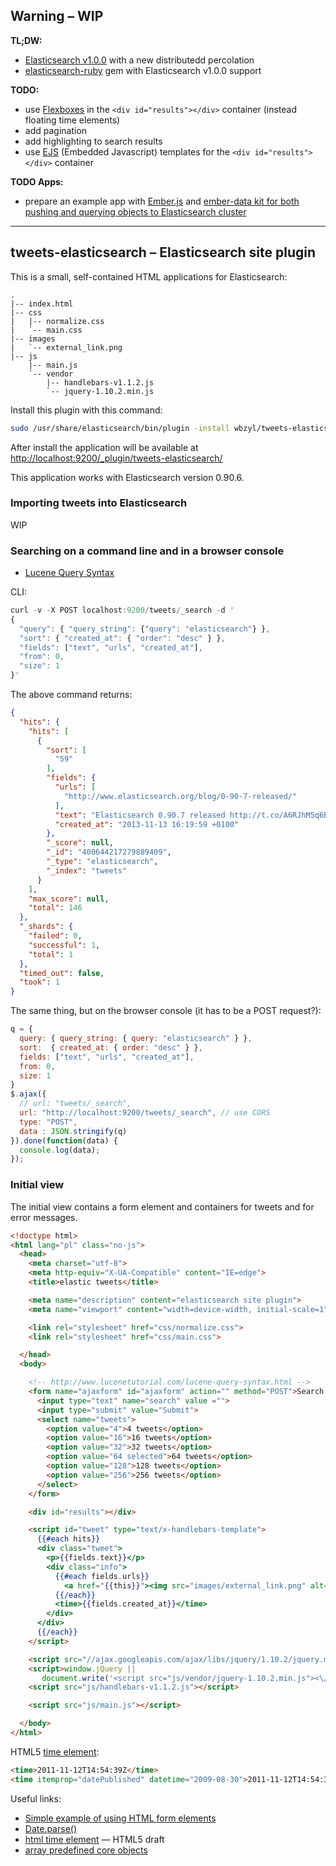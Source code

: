 ## Warning – WIP


**TL;DW:**

* [Elasticsearch v1.0.0](http://www.elasticsearch.org/blog/1-0-0-beta1-released/) with a new distributedd percolation
* [elasticsearch-ruby](https://github.com/elasticsearch/elasticsearch-ruby) gem with Elasticsearch v1.0.0 support


**TODO:**

* use [Flexboxes](http://wbzyl.inf.ug.edu.pl/hcj/css-flexbox)
  in the `<div id="results"></div>` container
  (instead floating time elements)
* add pagination
* add highlighting to search results
* use [EJS](http://embeddedjs.com/) (Embedded Javascript)
  templates for the `<div id="results"></div>` container


**TODO Apps:**

* prepare an example app with [Ember.js](http://discuss.emberjs.com/)
  and [ember-data kit for both pushing and querying objects to Elasticsearch cluster](https://github.com/roundscope/ember-data-elasticsearch-kit)

----

## tweets-elasticsearch – Elasticsearch site plugin

This is a small, self-contained HTML applications for Elasticsearch:

```
.
|-- index.html
|-- css
|   |-- normalize.css
|   `-- main.css
|-- images
|   `-- external_link.png
|-- js
    |-- main.js
    `-- vendor
        |-- handlebars-v1.1.2.js
        `-- jquery-1.10.2.min.js
```

Install this plugin with this command:

```sh
sudo /usr/share/elasticsearch/bin/plugin -install wbzyl/tweets-elasticsearch
```

After install the application will be available at
[http://localhost:9200/_plugin/tweets-elasticsearch/](http://localhost:9200/_plugin/tweets-elasticsearch/)

This application works with Elasticsearch version 0.90.6.


### Importing tweets into Elasticsearch

WIP


### Searching on a command line and in a browser console

* [Lucene Query Syntax](http://www.lucenetutorial.com/lucene-query-syntax.html)

CLI:

```js
curl -v -X POST localhost:9200/tweets/_search -d '
{
  "query": { "query_string": {"query": "elasticsearch"} },
  "sort": { "created_at": { "order": "desc" } },
  "fields": ["text", "urls", "created_at"],
  "from": 0,
  "size": 1
}'
```
The above command returns:

```json
{
  "hits": {
    "hits": [
      {
        "sort": [
          "59"
        ],
        "fields": {
          "urls": [
            "http://www.elasticsearch.org/blog/0-90-7-released/"
          ],
          "text": "Elasticsearch 0.90.7 released http://t.co/A6RJhM5q6B",
          "created_at": "2013-11-13 16:19:59 +0100"
        },
        "_score": null,
        "_id": "400644217279889409",
        "_type": "elasticsearch",
        "_index": "tweets"
      }
    ],
    "max_score": null,
    "total": 146
  },
  "_shards": {
    "failed": 0,
    "successful": 1,
    "total": 1
  },
  "timed_out": false,
  "took": 1
}
```

The same thing, but on the browser console
(it has to be a POST request?):

```js
q = {
  query: { query_string: { query: "elasticsearch" } },
  sort:  { created_at: { order: "desc" } },
  fields: ["text", "urls", "created_at"],
  from: 0,
  size: 1
}
$.ajax({
  // url: "tweets/_search",
  url: "http://localhost:9200/tweets/_search", // use CORS
  type: "POST",
  data : JSON.stringify(q)
}).done(function(data) {
  console.log(data);
});
```

### Initial view

The initial view contains a form element and containers
for tweets and for error messages.

```html
<!doctype html>
<html lang="pl" class="no-js">
  <head>
    <meta charset="utf-8">
    <meta http-equiv="X-UA-Compatible" content="IE=edge">
    <title>elastic tweets</title>

    <meta name="description" content="elasticsearch site plugin">
    <meta name="viewport" content="width=device-width, initial-scale=1">

    <link rel="stylesheet" href="css/normalize.css">
    <link rel="stylesheet" href="css/main.css">

  </head>
  <body>

    <!-- http://www.lucenetutorial.com/lucene-query-syntax.html -->
    <form name="ajaxform" id="ajaxform" action="" method="POST">Search Tweets:
      <input type="text" name="search" value ="">
      <input type="submit" value="Submit">
      <select name="tweets">
        <option value="4">4 tweets</option>
        <option value="16">16 tweets</option>
        <option value="32">32 tweets</option>
        <option value="64 selected">64 tweets</option>
        <option value="128">128 tweets</option>
        <option value="256">256 tweets</option>
      </select>
    </form>

    <div id="results"></div>

    <script id="tweet" type="text/x-handlebars-template">
      {{#each hits}}
      <div class="tweet">
        <p>{{fields.text}}</p>
        <div class="info">
          {{#each fields.urls}}
            <a href="{{this}}"><img src="images/external_link.png" alt="[external link]"></a>
          {{/each}}
          <time>{{fields.created_at}}</time>
        </div>
      </div>
      {{/each}}
    </script>

    <script src="//ajax.googleapis.com/ajax/libs/jquery/1.10.2/jquery.min.js"></script>
    <script>window.jQuery ||
       document.write('<script src="js/vendor/jquery-1.10.2.min.js"><\/script>')</script>
    <script src="js/handlebars-v1.1.2.js"></script>

    <script src="js/main.js"></script>

  </body>
</html>
```

HTML5 [time element](http://www.brucelawson.co.uk/2012/best-of-time/):

```html
<time>2011-11-12T14:54:39Z</time>
<time itemprop="datePublished" datetime="2009-08-30">2011-11-12T14:54:39Z</time>
```

Useful links:

* [Simple example of using HTML form elements](http://www.fincher.org/tips/web/SimpleForm.shtml)
* [Date.parse()](https://developer.mozilla.org/en-US/docs/Web/JavaScript/Reference/Global_Objects/Date/parse)
* [html time element](http://www.w3.org/html/wg/drafts/html/master/text-level-semantics.html#the-time-element) —
  HTML5 draft
* [array predefined core objects](https://developer.mozilla.org/en-US/docs/Web/JavaScript/Guide/Predefined_Core_Objects)
